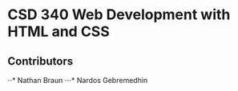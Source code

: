 # CSD 340 Web Development with HTML and CSS
## Contributors
⋅⋅* Nathan Braun
⋅⋅⋅* Nardos Gebremedhin
